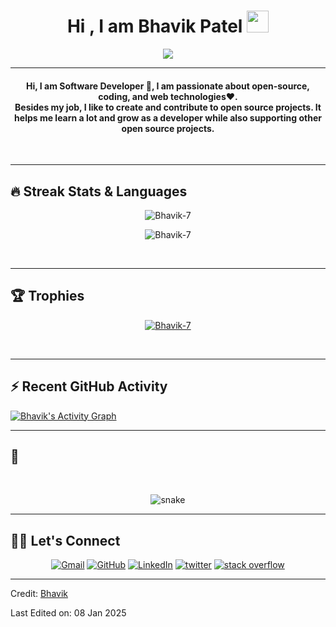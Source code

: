 

<h1 align="center">Hi , I am Bhavik Patel <img src="https://media.giphy.com/media/hvRJCLFzcasrR4ia7z/giphy.gif" width="35"></h1>
<p align="center">
  <a href="https://github.com/Bhavik-7"><img src="https://readme-typing-svg.herokuapp.com?lines=Front+End+Developer;JavaScript%20|%20Angular%20|%20React%20Enthusiast;Always%20learning%20new%20things&center=true&width=500&height=50"></a>
</p>
<hr/>
<!-- I am a Junior at Fr. CRCE pursuing B.E. in CSE. I like to Code, Design, Innovate and Experiment. I am an enthusiastic and a social person who loves to take up new challenges and learn new skills. I love meeting new people, exchanging ideas and spreading knowledge and positivity. -->

<h4 align="center">
Hi, I am Software Developer 🙏, I am passionate about open-source, coding, and web technologies❤️. <br />
	Besides my job, I like to create and contribute to open source projects. It helps me learn a lot and grow as a developer while also supporting other open source projects.
</h4>
<br>
<!--<div align="center">
  <a href="https://open.spotify.com/user/6s6pbtefezpookh8gwnkko15v">
    <img src="https://readme-spotify-tingz.vercel.app/api/now-playing">
  </a>
</div> -->
<hr/> 

## 🔥 Streak Stats & Languages
<p align="center"><img src="https://github-readme-streak-stats.herokuapp.com/?user=Bhavik-7&theme=algolia" alt="Bhavik-7" /></p>
<p align="center"><img src="https://github-readme-stats.vercel.app/api/top-langs/?username=Bhavik-7&theme=algolia&layout=compact" alt="Bhavik-7" /></p>

<br>
<hr/>

## 🏆 Trophies
<p align="center"> <a href="https://github.com/Bhavik-7"><img
      src="https://github-profile-trophy.vercel.app/?username=Bhavik-7&row=1&column=3&theme=algolia" alt="Bhavik-7" /></a>  </p>

<!-- algolia -->
<br>
<hr/>

## ⚡ Recent GitHub Activity
<a href="https://github.com/Bhavik-7"><img alt="Bhavik's Activity Graph" src="https://activity-graph.herokuapp.com/graph?username=Bhavik-7&custom_title=Bhavik's%20Contribution%20Graph&theme=react-dark" /></a>


<hr/>

## 🐍
  <br>
  <p align="center">
  <img src="https://raw.githubusercontent.com/Bhavik-7/Bhavik-7/output/github-contribution-grid-snake-dark.svg" alt="snake"></center>
</p>

<hr/>

## 🙋‍♀️ Let's Connect
<p align="center">
  <!-- <a href=""><img src="https://img.icons8.com/bubbles/50/000000/web.png" alt="Website"/></a> -->
	<a href="mailto:bhavikpatel224@gmail.com"><img src="https://img.icons8.com/bubbles/50/000000/gmail.png" title='Gmail' alt="Gmail"/></a>
	<a href="https://github.com/Bhavik-7"><img src="https://img.icons8.com/bubbles/50/000000/github.png" title='GitHub' alt="GitHub"/></a>
	<a href="https://in.linkedin.com/in/jay-pavasiya-22520516b"><img src="https://img.icons8.com/bubbles/50/000000/linkedin.png" title='LinkedIn' alt="LinkedIn"/></a>
	<a href="https://twitter.com/jay_pavasiya"><img src="https://img.icons8.com/bubbles/50/000000/twitter-circled.png" title='Twitter' alt="twitter"/></a>
	<a href="https://stackoverflow.com/users/13516564/jay"><img src="https://img.icons8.com/bubbles/50/000000/module.png" title='Stack Overflow' alt="stack overflow"/></a>
	<!-- <a href=""><img src="https://img.icons8.com/bubbles/50/000000/instagram.png" alt="Instagram"/></a>
	<a href=""><img src="https://img.icons8.com/bubbles/50/000000/youtube.png" alt="Youtube"/></a> -->
	
</p>

----
Credit: [Bhavik](https://github.com/Bhavik-7)

Last Edited on: 08 Jan 2025

